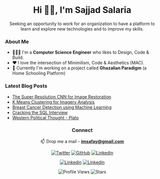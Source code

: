 <h1 align="center">Hi 👋🏻, I'm Sajjad Salaria</h1> 

 <p align="center"> Seeking an opportunity to work for an organization to have a platform to learn and explore new technologies and to improve my skills.</p>

<h3> About Me </h3>

- 👨🏽‍💻 I'm a <b>Computer Science Engineer</b> who likes to Design, Code & Build.
- ❤️ I love the intersection of Minimilism, Code & Aesthetics (MAC).
- 🚀 Currently I'm working on a project called <b>Ghazalian Paradigm</b> (a Home Schooling Platform)


<h3> Latest Blog Posts </h3>

<!-- Blog:START -->
- [The Super Resolution CNN for Image Restoration](https://medium.com/p/ff1e8420d846)
- [K Means Clustering for Imagery Analysis](https://medium.com/p/56c9976f16b6)
- [Breast Cancer Detection using Machine Learning](https://medium.com/p/475d3b63e18e)
- [Cracking the SQL Interview](https://github.com/xoraus/CrackingTheSQLInterview)
- [Western Political Thought - Plato](https://xoraus.github.io/intro-to-Plato)
<!-- Blog:END -->

<h3 align="center">Connect</h1>
<div align="center">
   
📫 Drop me a mail - **imsafay@gmail.com**   

[![Twitter](https://img.shields.io/badge/Twitter-%231DA1F2.svg?style=for-the-badge&logo=Twitter&logoColor=white)](https://twitter.com/xoraus)
[![GitHub](https://img.shields.io/badge/-Github-000?logo=Github&logoColor=white&style=for-the-badge)](https://github.com/xoraus)
[![Linkedin](https://img.shields.io/badge/-LinkedIn-blue?style=for-the-badge&logo=Linkedin&logoColor=white)](https://www.linkedin.com/in/sajjadsalaria/)

[![Linkedin](https://img.shields.io/static/v1?label=Portofolio&message=👈&style=for-the-badge&logo=Myspace&logoColor=white&color=red)](https://xoraus.github.io/)
[![Linkedin](https://img.shields.io/static/v1?label=Blog&message=‎&style=for-the-badge&logo=Hashnode&logoColor=white&color=yellow)](https://xoraus.hashnode.dev/)

![Profile Views](https://komarev.com/ghpvc/?username=xoraus&style=for-the-badge)
![Stars](https://img.shields.io/github/stars/xoraus?label=stars&&style=for-the-badge)

</div>
